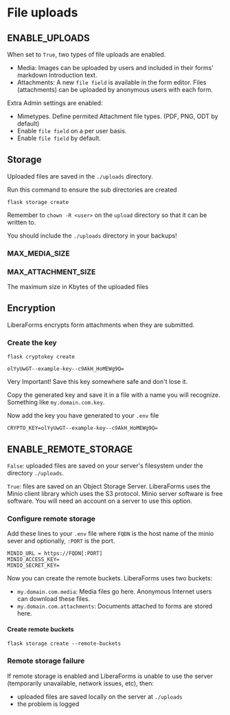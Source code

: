 # File uploads

## ENABLE_UPLOADS

When set to `True`, two types of file uploads are enabled.

* Media: Images can be uploaded by users and included in their forms' markdown Introduction text.
* Attachments: A new `file field` is available in the form editor. Files (attachments) can be uploaded by anonymous users with each form.

Extra Admin settings are enabled:

* Mimetypes. Define permited Attachment file types. (PDF, PNG, ODT by default)
* Enable `file field` on a per user basis.
* Enable `file field` by default.

## Storage

Uploaded files are saved in the `./uploads` directory.

Run this command to ensure the sub directories are created

```
flask storage create
```

Remember to `chown -R <user>` on the `upload` directory so that it can be written to.

You should include the `./uploads` directory in your backups!

### MAX_MEDIA_SIZE


### MAX_ATTACHMENT_SIZE

The maximum size in Kbytes of the uploaded files


## Encryption

LiberaForms encrypts form attachments when they are submitted.

### Create the key

```
flask cryptokey create

olYyUwGT--example-key--c9AkH_HoMEWg9Q=

```

Very Important! Save this key somewhere safe and don't lose it.

Copy the generated key and save it in a file with a name you will recognize. Something like `my.domain.com.key`.

Now add the key you have generated to your `.env` file

```
CRYPTO_KEY=olYyUwGT--example-key--c9AkH_HoMEWg9Q=
```


## ENABLE_REMOTE_STORAGE

`False`: uploaded files are saved on your server's filesystem under the
directory `./uploads`.

`True`: files are saved on an Object Storage Server. LiberaForms uses the Minio client library which uses the S3 protocol.
Minio server software is free software. You will need an account on a server to use this option.

### Configure remote storage


Add these lines to your `.env` file where `FQDN` is the host name of the minio sever and optionally, `:PORT` is the port.

```
MINIO_URL = https://FQDN[:PORT]
MINIO_ACCESS_KEY=
MINIO_SECRET_KEY=
```

Now you can create the remote buckets. LiberaForms uses two buckets:

* `my.domain.com.media`: Media files go here. Anonymous Internet users can download these files.
* `my.domain.com.attachments`: Documents attached to forms are stored here.

#### Create remote buckets

```
flask storage create --remote-buckets
```

### Remote storage failure

If remote storage is enabled and LiberaForms is unable to use the server (temporarily unavailable, network issues, etc), then:

* uploaded files are saved locally on the server at `./uploads`
* the problem is logged
